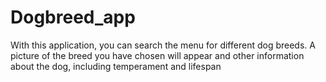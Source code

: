 # Dogbreed_app
With this application, you can search the menu for different dog breeds. A picture of the breed you have chosen will appear and other information about the dog, including temperament and lifespan
